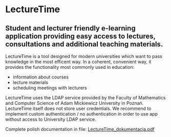 # LectureTime
## Student and lecturer friendly e-learning application providing easy access to lectures, consultations and additional teaching materials. 

LectureTime is a tool designed for modern universities which want to pass knowledge in the most efficent way.
In a coherent, convenient way, it provides the functionality most commonly used in education:
- information about courses
- lecture materials
- scheduling meetings with lecturers

LectureTime uses the LDAP service provided by the Faculty of Mathematics and Computer Science of Adam Mickiewicz University in Poznań. LectureTime itself does not store user credentials. We recommend to implement custom authentication / no authentication in order to use app without access to University LDAP service. 

Complete polish documentation in file: [LectureTime_dokumentacja.pdf](../master/LectureTime_dokumentacja.pdf)
